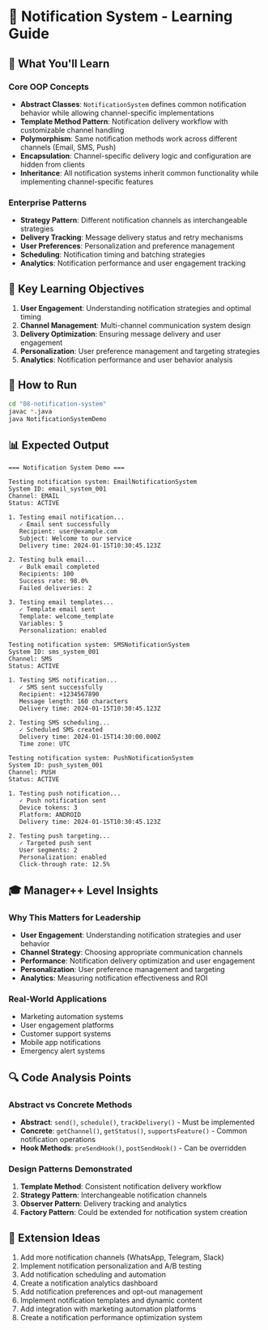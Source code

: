 # 📱 Notification System - Learning Guide

## 🎯 What You'll Learn

### Core OOP Concepts
- **Abstract Classes**: `NotificationSystem` defines common notification behavior while allowing channel-specific implementations
- **Template Method Pattern**: Notification delivery workflow with customizable channel handling
- **Polymorphism**: Same notification methods work across different channels (Email, SMS, Push)
- **Encapsulation**: Channel-specific delivery logic and configuration are hidden from clients
- **Inheritance**: All notification systems inherit common functionality while implementing channel-specific features

### Enterprise Patterns
- **Strategy Pattern**: Different notification channels as interchangeable strategies
- **Delivery Tracking**: Message delivery status and retry mechanisms
- **User Preferences**: Personalization and preference management
- **Scheduling**: Notification timing and batching strategies
- **Analytics**: Notification performance and user engagement tracking

## 🚀 Key Learning Objectives

1. **User Engagement**: Understanding notification strategies and optimal timing
2. **Channel Management**: Multi-channel communication system design
3. **Delivery Optimization**: Ensuring message delivery and user engagement
4. **Personalization**: User preference management and targeting strategies
5. **Analytics**: Notification performance and user behavior analysis

## 🔧 How to Run

```bash
cd "08-notification-system"
javac *.java
java NotificationSystemDemo
```

## 📊 Expected Output

```
=== Notification System Demo ===

Testing notification system: EmailNotificationSystem
System ID: email_system_001
Channel: EMAIL
Status: ACTIVE

1. Testing email notification...
   ✓ Email sent successfully
   Recipient: user@example.com
   Subject: Welcome to our service
   Delivery time: 2024-01-15T10:30:45.123Z

2. Testing bulk email...
   ✓ Bulk email completed
   Recipients: 100
   Success rate: 98.0%
   Failed deliveries: 2

3. Testing email templates...
   ✓ Template email sent
   Template: welcome_template
   Variables: 5
   Personalization: enabled

Testing notification system: SMSNotificationSystem
System ID: sms_system_001
Channel: SMS
Status: ACTIVE

1. Testing SMS notification...
   ✓ SMS sent successfully
   Recipient: +1234567890
   Message length: 160 characters
   Delivery time: 2024-01-15T10:30:45.123Z

2. Testing SMS scheduling...
   ✓ Scheduled SMS created
   Delivery time: 2024-01-15T14:30:00.000Z
   Time zone: UTC

Testing notification system: PushNotificationSystem
System ID: push_system_001
Channel: PUSH
Status: ACTIVE

1. Testing push notification...
   ✓ Push notification sent
   Device tokens: 3
   Platform: ANDROID
   Delivery time: 2024-01-15T10:30:45.123Z

2. Testing push targeting...
   ✓ Targeted push sent
   User segments: 2
   Personalization: enabled
   Click-through rate: 12.5%
```

## 🎓 Manager++ Level Insights

### Why This Matters for Leadership
- **User Engagement**: Understanding notification strategies and user behavior
- **Channel Strategy**: Choosing appropriate communication channels
- **Performance**: Notification delivery optimization and user engagement
- **Personalization**: User preference management and targeting
- **Analytics**: Measuring notification effectiveness and ROI

### Real-World Applications
- Marketing automation systems
- User engagement platforms
- Customer support systems
- Mobile app notifications
- Emergency alert systems

## 🔍 Code Analysis Points

### Abstract vs Concrete Methods
- **Abstract**: `send()`, `schedule()`, `trackDelivery()` - Must be implemented
- **Concrete**: `getChannel()`, `getStatus()`, `supportsFeature()` - Common notification operations
- **Hook Methods**: `preSendHook()`, `postSendHook()` - Can be overridden

### Design Patterns Demonstrated
1. **Template Method**: Consistent notification delivery workflow
2. **Strategy Pattern**: Interchangeable notification channels
3. **Observer Pattern**: Delivery tracking and analytics
4. **Factory Pattern**: Could be extended for notification system creation

## 🚀 Extension Ideas

1. Add more notification channels (WhatsApp, Telegram, Slack)
2. Implement notification personalization and A/B testing
3. Add notification scheduling and automation
4. Create a notification analytics dashboard
5. Add notification preferences and opt-out management
6. Implement notification templates and dynamic content
7. Add integration with marketing automation platforms
8. Create a notification performance optimization system
